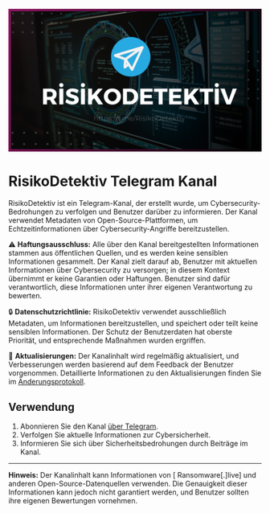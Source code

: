 ![Uygulama Ekran Görüntüsü](https://raw.githubusercontent.com/bulutone/RisikoDetektiv/main/cover.png)


# RisikoDetektiv Telegram Kanal

RisikoDetektiv ist ein Telegram-Kanal, der erstellt wurde, um Cybersecurity-Bedrohungen zu verfolgen und Benutzer darüber zu informieren. Der Kanal verwendet Metadaten von Open-Source-Plattformen, um Echtzeitinformationen über Cybersecurity-Angriffe bereitzustellen.

⚠️ **Haftungsausschluss:**
Alle über den Kanal bereitgestellten Informationen stammen aus öffentlichen Quellen, und es werden keine sensiblen Informationen gesammelt. Der Kanal zielt darauf ab, Benutzer mit aktuellen Informationen über Cybersecurity zu versorgen; in diesem Kontext übernimmt er keine Garantien oder Haftungen. Benutzer sind dafür verantwortlich, diese Informationen unter ihrer eigenen Verantwortung zu bewerten.

🔒 **Datenschutzrichtlinie:**
RisikoDetektiv verwendet ausschließlich Metadaten, um Informationen bereitzustellen, und speichert oder teilt keine sensiblen Informationen. Der Schutz der Benutzerdaten hat oberste Priorität, und entsprechende Maßnahmen wurden ergriffen.

🔄 **Aktualisierungen:**
Der Kanalinhalt wird regelmäßig aktualisiert, und Verbesserungen werden basierend auf dem Feedback der Benutzer vorgenommen. Detaillierte Informationen zu den Aktualisierungen finden Sie im [Änderungsprotokoll](CHANGELOG.md).

## Verwendung

1. Abonnieren Sie den Kanal [über Telegram](https://t.me/RisikoDetektiv).
2. Verfolgen Sie aktuelle Informationen zur Cybersicherheit.
3. Informieren Sie sich über Sicherheitsbedrohungen durch Beiträge im Kanal.

---

**Hinweis:** Der Kanalinhalt kann Informationen von [ Ransomware[.]live] und anderen Open-Source-Datenquellen verwenden. Die Genauigkeit dieser Informationen kann jedoch nicht garantiert werden, und Benutzer sollten ihre eigenen Bewertungen vornehmen.
